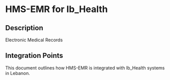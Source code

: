 # HMS-EMR for lb_Health

## Description

Electronic Medical Records

## Integration Points

This document outlines how HMS-EMR is integrated with lb_Health systems in Lebanon.
